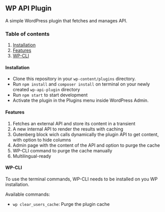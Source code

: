 ## WP API Plugin

A simple WordPress plugin that fetches and manages API.

### Table of contents

1. [Installation](#installation)
2. [Features](#features)
3. [WP-CLI](#wp-cli)

#### Installation

- Clone this repository in your `wp-content/plugins` directory.
- Run `npm install` and `composer install` on terminal on your newly created `wp-api-plugin` directory
- Run `npm start` to start development
- Activate the plugin in the Plugins menu inside WordPress Admin.

#### Features

1. Fetches an external API and store its content in a transient
2. A new internal API to render the results with caching
3. Gutenberg block wich calls dynamically the plugin API to get content, with option to hide columns
4. Admin page with the content of the API and option to purge the cache
5. WP-CLI command to purge the cache manually
6. Multilingual-ready

#### WP-CLI

To use the terminal commands, WP-CLI needs to be installed on you WP installation.

Available commands:
- `wp clear_users_cache`: Purge the plugin cache
